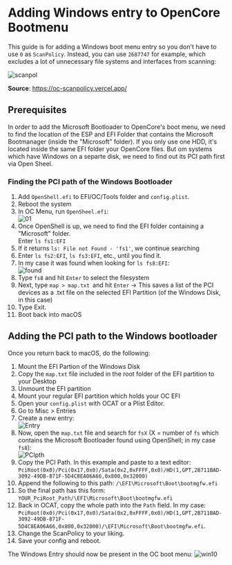 # Adding Windows entry to OpenCore Bootmenu
This guide is for adding a Windows boot menu entry so you don't have to use `0` as `ScanPolicy`. Instead, you can use `2687747` for example, which excludes a lot of unnecessary file systems and interfaces from scanning:

![scanpol](https://user-images.githubusercontent.com/76865553/148823944-b4573389-520f-4816-a639-dc8a9a4ce962.png)

**Source**: https://oc-scanpolicy.vercel.app/

## Prerequisites
In order to add the Microsoft Bootloader to OpenCore's boot menu, we need to find the location of the ESP and EFI Folder that contains the Microsoft Bootmanager (inside the "Microsoft" folder). If you only use one HDD, it's located inside the same EFI folder your OpenCore files. But om systems which have Windows on a separte disk, we need to find out its PCI path first via Open Sheel. 

### Finding the PCI path of the Windows Bootloader
1. Add `OpenShell.efi` to EFI/OC/Tools folder and `config.plist`.
2. Reboot the system
3. In OC Menu, run `OpenSheel.efi`: </br>![01](https://user-images.githubusercontent.com/76865553/148824001-ba1d1cc2-3f10-4fdb-b9eb-53240c1abec5.png)
4. Once OpenShell is up, we need to find the EFI folder containing a "Microsoft" folder. </br>Enter `ls fs1:EFI`
5. If it returns `ls: File not Found - 'fs1'`, we continue searching
6. Enter `ls fs2:EFI`, `ls fs3:EFI`, etc., until you find it.
7. In my case it was found when looking for `ls fs8:EFI`:</br>![found](https://user-images.githubusercontent.com/76865553/148824053-5987d044-1081-46f9-bc46-77efaf55bd00.png)
8. Type `fs8` and hit `Enter` to select the filesystem
9. Next, type `map > map.txt `and hit `Enter` &rarr; This saves a list of the PCI devices as a .txt file on the selected EFI Partition (of the Windows Disk, in this case)
10. Type Exit.
11. Boot back into macOS

## Adding the PCI path to the Windows bootloader
Once you return back to macOS, do the following:

1. Mount the EFI Partion of the Windows Disk
2. Copy the `map.txt` file included in the root folder of the EFI partition to your Desktop
3. Unmount the EFI partition
4. Mount your regular EFI partition which holds your OC EFI
5. Open your `config.plist` with OCAT or a Plist Editor.
6. Go to Misc > Entries
7. Create a new entry:</br>![Entry](https://user-images.githubusercontent.com/76865553/148824089-a50c2167-3396-4e25-85f7-e2d49389bab2.png)
8. Now, open the `map.txt` file and search for `fsX` (X = number of `fs` which contains the Microsoft Bootloader found using OpenShell; in my case `fs8`):</br>![PCIpth](https://user-images.githubusercontent.com/76865553/148824135-43e63b09-905f-46df-8e85-6fa8707580ce.png)
9. Copy the PCI Path. In this example and paste to a text editor: `PciRoot(0x0)/Pci(0x17,0x0)/Sata(0x2,0xFFFF,0x0)/HD(1,GPT,2B711BAD-3092-49DB-871F-5D4C8EA06A66,0x800,0x32000)`
10. Append the following to this path: `/\EFI\Microsoft\Boot\bootmgfw.efi`
11. So the final path has this form: `YOUR_PciRoot_Path/\EFI\Microsoft\Boot\bootmgfw.efi`
12. Back in OCAT, copy the whole path into the `Path` field. In my case: `PciRoot(0x0)/Pci(0x17,0x0)/Sata(0x2,0xFFFF,0x0)/HD(1,GPT,2B711BAD-3092-49DB-871F-5D4C8EA06A66,0x800,0x32000)/\EFI\Microsoft\Boot\bootmgfw.efi`.
13. Change the ScanPolicy to your liking.
14. Save your config and reboot.

The Windows Entry should now be present in the OC boot menu:
![win10](https://user-images.githubusercontent.com/76865553/148824219-1388998c-17e7-43cc-9749-146a26a48769.png)
